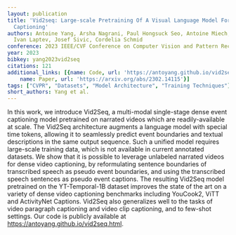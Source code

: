 ```yaml
---
layout: publication
title: 'Vid2seq: Large-scale Pretraining Of A Visual Language Model For Dense Video
  Captioning'
authors: Antoine Yang, Arsha Nagrani, Paul Hongsuck Seo, Antoine Miech, Jordi Pont-tuset,
  Ivan Laptev, Josef Sivic, Cordelia Schmid
conference: 2023 IEEE/CVF Conference on Computer Vision and Pattern Recognition (CVPR)
year: 2023
bibkey: yang2023vid2seq
citations: 121
additional_links: [{name: Code, url: 'https://antoyang.github.io/vid2seq.html'}, {
    name: Paper, url: 'https://arxiv.org/abs/2302.14115'}]
tags: ["CVPR", "Datasets", "Model Architecture", "Training Techniques"]
short_authors: Yang et al.
---
```

In this work, we introduce Vid2Seq, a multi-modal single-stage dense event
captioning model pretrained on narrated videos which are readily-available at
scale. The Vid2Seq architecture augments a language model with special time
tokens, allowing it to seamlessly predict event boundaries and textual
descriptions in the same output sequence. Such a unified model requires
large-scale training data, which is not available in current annotated
datasets. We show that it is possible to leverage unlabeled narrated videos for
dense video captioning, by reformulating sentence boundaries of transcribed
speech as pseudo event boundaries, and using the transcribed speech sentences
as pseudo event captions. The resulting Vid2Seq model pretrained on the
YT-Temporal-1B dataset improves the state of the art on a variety of dense
video captioning benchmarks including YouCook2, ViTT and ActivityNet Captions.
Vid2Seq also generalizes well to the tasks of video paragraph captioning and
video clip captioning, and to few-shot settings. Our code is publicly available
at https://antoyang.github.io/vid2seq.html.